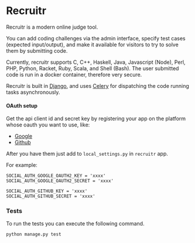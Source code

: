 Recruitr
========

Recruitr is a modern online judge tool.

You can add coding challenges via the admin interface, specify test cases
(expected input/output), and make it available for visitors to try to solve them
by submitting code.

Currently, recruitr supports C, C++, Haskell, Java, Javascript (Node), Perl,
PHP, Python, Racket, Ruby, Scala, and Shell (Bash). The user submitted code is
run in a docker container, therefore very secure.

Recruitr is built in [Django](https://www.djangoproject.com), and
uses [Celery](http://www.celeryproject.org) for dispatching the code running
tasks asynchronously.

#### OAuth setup

Get the api client id and secret key by registering your app on the platform whose oauth you want to use, like:
 * [Google](https://console.developers.google.com/start)
 * [Github](https://developer.github.com/apps/building-integrations/setting-up-and-registering-oauth-apps/)

After you have them just add to `local_settings.py` in `recruitr` app.

For example:

    SOCIAL_AUTH_GOOGLE_OAUTH2_KEY = 'xxxx'
    SOCIAL_AUTH_GOOGLE_OAUTH2_SECRET = 'xxxx'

    SOCIAL_AUTH_GITHUB_KEY = 'xxxx'
    SOCIAL_AUTH_GITHUB_SECRET = 'xxxx'
    
### Tests

To run the tests you can execute the following command.

    python manage.py test
    

